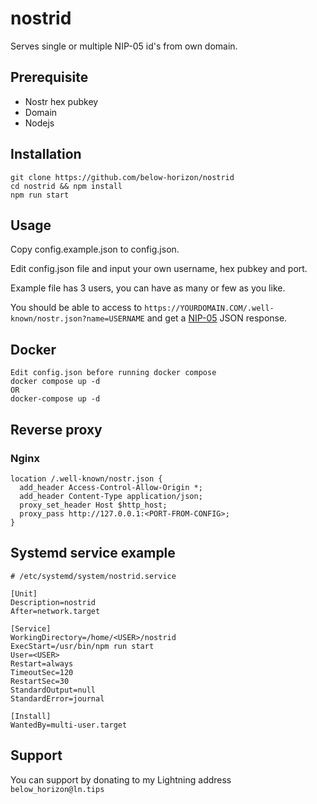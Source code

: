 # nostrid
Serves single or multiple NIP-05 id's from own domain.

## Prerequisite

- Nostr hex pubkey
- Domain
- Nodejs

## Installation
```
git clone https://github.com/below-horizon/nostrid
cd nostrid && npm install
npm run start
```
## Usage

Copy config.example.json to config.json.

Edit config.json file and input your own username, hex pubkey and port.

Example file has 3 users, you can have as many or few as you like.

You should be able to access to `https://YOURDOMAIN.COM/.well-known/nostr.json?name=USERNAME` and get a [NIP-05](https://github.com/nostr-protocol/nips/blob/master/05.md) JSON response.

## Docker
```
Edit config.json before running docker compose
docker compose up -d
OR
docker-compose up -d
```

## Reverse proxy

### Nginx
```
location /.well-known/nostr.json {
  add_header Access-Control-Allow-Origin *;
  add_header Content-Type application/json;
  proxy_set_header Host $http_host;
  proxy_pass http://127.0.0.1:<PORT-FROM-CONFIG>;
}
```

## Systemd service example
```
# /etc/systemd/system/nostrid.service

[Unit]
Description=nostrid
After=network.target

[Service]
WorkingDirectory=/home/<USER>/nostrid
ExecStart=/usr/bin/npm run start
User=<USER>
Restart=always
TimeoutSec=120
RestartSec=30
StandardOutput=null
StandardError=journal

[Install]
WantedBy=multi-user.target
```

## Support
You can support by donating to my Lightning address `below_horizon@ln.tips`